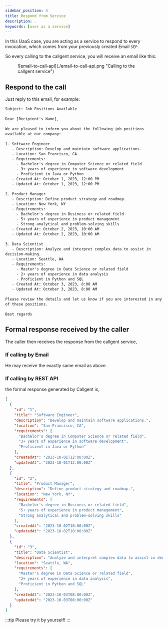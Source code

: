 ```yaml
---
sidebar_position: 4
title: Respond from Service
description: .
keywords: [user as a service]
---
```


In this UaaS case, you are acting as a service to respond to every invocation, which comes from your previously created Email `SEP`.

So every calling to the callgent service, you will receive an email like this:

<figure>
![email-to-call-api](./email-to-call-api.png "Calling to the callgent service")
</figure>

## Respond to the call

Just reply to this email, for example:

```plaintext
Subject: Job Positions Available

Dear [Recipient's Name],

We are pleased to inform you about the following job positions available at our company:

1. Software Engineer
   - Description: Develop and maintain software applications.
   - Location: San Francisco, CA
   - Requirements:
     - Bachelor's degree in Computer Science or related field
     - 3+ years of experience in software development
     - Proficient in Java or Python
   - Created At: October 1, 2023, 12:00 PM
   - Updated At: October 1, 2023, 12:00 PM

2. Product Manager
   - Description: Define product strategy and roadmap.
   - Location: New York, NY
   - Requirements:
     - Bachelor's degree in Business or related field
     - 5+ years of experience in product management
     - Strong analytical and problem-solving skills
   - Created At: October 2, 2023, 10:00 AM
   - Updated At: October 2, 2023, 10:00 AM

3. Data Scientist
   - Description: Analyze and interpret complex data to assist in decision-making.
   - Location: Seattle, WA
   - Requirements:
     - Master's degree in Data Science or related field
     - 2+ years of experience in data analysis
     - Proficient in Python and SQL
   - Created At: October 3, 2023, 8:00 AM
   - Updated At: October 3, 2023, 8:00 AM

Please review the details and let us know if you are interested in any of these positions.

Best regards
```

## Formal response received by the caller

The caller then receives the response from the callgent service,

### If calling by Email

He may receive the exactly same email as above.

### If calling by REST API

the formal response generated by Callgent is,

```json
[
  {
    "id": "1",
    "title": "Software Engineer",
    "description": "Develop and maintain software applications.",
    "location": "San Francisco, CA",
    "requirements": [
      "Bachelor's degree in Computer Science or related field",
      "3+ years of experience in software development",
      "Proficient in Java or Python"
    ],
    "createdAt": "2023-10-01T12:00:00Z",
    "updatedAt": "2023-10-01T12:00:00Z"
  },
  {
    "id": "2",
    "title": "Product Manager",
    "description": "Define product strategy and roadmap.",
    "location": "New York, NY",
    "requirements": [
      "Bachelor's degree in Business or related field",
      "5+ years of experience in product management",
      "Strong analytical and problem-solving skills"
    ],
    "createdAt": "2023-10-02T10:00:00Z",
    "updatedAt": "2023-10-02T10:00:00Z"
  },
  {
    "id": "3",
    "title": "Data Scientist",
    "description": "Analyze and interpret complex data to assist in decision-making.",
    "location": "Seattle, WA",
    "requirements": [
      "Master's degree in Data Science or related field",
      "2+ years of experience in data analysis",
      "Proficient in Python and SQL"
    ],
    "createdAt": "2023-10-03T08:00:00Z",
    "updatedAt": "2023-10-03T08:00:00Z"
  }
]
```

:::tip
Please try it by yourself!
:::
